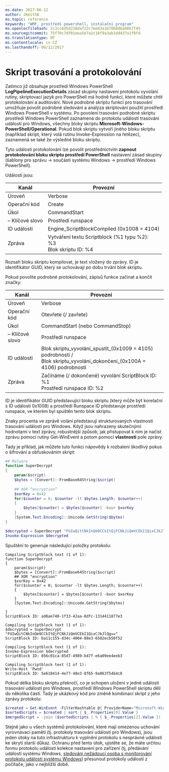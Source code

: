 ```yaml
---
ms.date: 2017-06-12
author: JKeithB
ms.topic: reference
keywords: "WMF, prostředí powershell, instalační program"
ms.openlocfilehash: 2c3cc6d5d226daf22c7ee83a1b7068d6a08b7f45
ms.sourcegitcommit: 75f70c7df01eea5e7a2c16f9a3ab1dd437a1f8fd
ms.translationtype: MT
ms.contentlocale: cs-CZ
ms.lasthandoff: 06/12/2017
---
```

# <a name="script-tracing-and-logging"></a>Skript trasování a protokolování

Zatímco již obsahuje prostředí Windows PowerShell **LogPipelineExecutionDetails** zásad skupiny nastavení protokolu vyvolání rutiny, skriptovací jazyk pro PowerShell má hodně funkcí, které můžete chtít protokolování a auditování. Nové podrobné skriptu funkci pro trasování umožňuje povolit podrobné sledování a analýza skriptování použití prostředí Windows PowerShell v systému. Po povolení trasování podrobné skriptu prostředí Windows PowerShell zaznamená do protokolu událostí trasování událostí pro Windows, všechny bloky skriptu **Microsoft-Windows-PowerShell/Operational**. Pokud blok skriptu vytvoří jiného bloku skriptu (například skript, který volá rutinu Invoke-Expression na řetězec), zaznamená se také že výsledné bloku skriptu.

Tyto události protokolování lze povolit prostřednictvím **zapnout protokolování bloku skriptu prostředí PowerShell** nastavení zásad skupiny (šablony pro správu -> součásti systému Windows -> prostředí Windows PowerShell).

Události jsou:

| Kanál | Provozní                                 |
|---------|---------------------------------------------|
| Úroveň   | Verbose                                     |
| Operační kód  | Create                                      |
| Úkol    | CommandStart                                |
| – Klíčové slovo | Prostředí runspace                                    |
| ID události | Engine_ScriptBlockCompiled (0x1008 = 4104)  |
| Zpráva | Vytváření textu Scriptblock (%1 typu %2): </br> %3 </br> Blok skriptu ID: %4 |


Rozsah bloku skriptu kompilovat, je text vložený do zprávy. ID je identifikátor GUID, který se uchovávají po dobu trvání blok skriptu.

Pokud povolíte podrobné protokolování, zápisů funkce začínat a končit značky:

| Kanál | Provozní                                            |
|---------|--------------------------------------------------------|
| Úroveň   | Verbose                                                |
| Operační kód  | Otevřete (/ zavřete)                                         |
| Úkol    | CommandStart (nebo CommandStop)                           |
| – Klíčové slovo | Prostředí runspace                                               |
| ID události | Blok skriptu\_vyvolání\_spustit\_(0x1009 = 4105) podrobností / </br> Blok skriptu\_vyvolání\_dokončení\_(0x100A = 4106) podrobností |
| Zpráva | Začínáme (/ dokončené) vyvolání ScriptBlock ID: %1 </br> Prostředí runspace ID: %2 |

ID je identifikátor GUID představující bloku skriptu (který může být korelační s ID události 0x1008) a prostředí Runspace ID představuje prostředí runspace, ve kterém byl spuštěn tento blok skriptu.

Znaky procenta ve zprávě volání představují strukturovaných vlastnosti trasování událostí pro Windows. Když jsou nahrazeny skutečnými hodnotami v text zprávy, robustnější způsob, jak přistupovat k nim je načíst zprávu pomocí rutiny Get-WinEvent a potom pomocí **vlastnosti** pole zprávy.

Tady je příklad, jak můžete tuto funkci nápovědy k rozbalení škodlivý pokus o šifrování a obfuskováním skript:

```powershell
## Malware
function SuperDecrypt
{
    param($script)
    $bytes = [Convert]::FromBase64String($script)
             
    ## XOR “encryption”
    $xorKey = 0x42
    for($counter = 0; $counter -lt $bytes.Length; $counter++)
    {
        $bytes[$counter] = $bytes[$counter] -bxor $xorKey
    }
    [System.Text.Encoding]::Unicode.GetString($bytes)
}

$decrypted = SuperDecrypt "FUIwQitCNkInQm9CCkItQjFCNkJiQmVCEkI1QixCJkJlQg=="
Invoke-Expression $decrypted
```

Spuštění to generuje následující položky protokolu:

```
Compiling Scriptblock text (1 of 1):
function SuperDecrypt
{
    param($script)
    $bytes = [Convert]::FromBase64String($script)
    ## XOR "encryption"
    $xorKey = 0x42
    for($counter = 0; $counter -lt $bytes.Length; $counter++)
    {
        $bytes[$counter] = $bytes[$counter] -bxor $xorKey
    }
    [System.Text.Encoding]::Unicode.GetString($bytes)

}
ScriptBlock ID: ad8ae740-1f33-42aa-8dfc-1314411877e3

Compiling Scriptblock text (1 of 1):
$decrypted = SuperDecrypt "FUIwQitCNkInQm9CCkItQjFCNkJiQmVCEkI1QixCJkJlQg=="
ScriptBlock ID: ba11c155-d34c-4004-88e3-6502ecb50f52

Compiling Scriptblock text (1 of 1):
Invoke-Expression $decrypted
ScriptBlock ID: 856c01ca-85d7-4989-b47f-e6a09ee4eeb3

Compiling Scriptblock text (1 of 1):
Write-Host 'Pwnd'
ScriptBlock ID: 5e618414-4e77-48e3-8f65-9a863f54b4c8
```

Pokud délka bloku skriptu překročí, co je schopen uložení v jedné události trasování událostí pro Windows, prostředí Windows PowerShell skriptu dělí do několika částí. Tady je ukázkový kód pro změně kombinací skript z jeho zprávy protokolu:

```powershell
$created = Get-WinEvent -FilterHashtable @{ ProviderName="Microsoft-Windows-PowerShell"; Id = 4104 } | Where-Object { $_.<...> }
$sortedScripts = $created | sort { $_.Properties[0].Value }
$mergedScript = -join ($sortedScripts | % { $_.Properties[2].Value })
```

Stejně jako u všech systémů protokolování, které mají omezenou uchování vyrovnávací paměti (tj. protokoly trasování událostí pro Windows), jsou jeden útoky na tuto infrastrukturu k vyplnění protokolu s nesprávné události ke skrytí starší důkaz. Ochranu před tento útok, ujistěte se, že máte určitou formu protokolu událostí kolekce nastavení pro zařízení (tj, předávání událostí systému Windows, [sledování nežádoucí osoba s monitorování protokolu událostí systému Windows](http://www.nsa.gov/ia/_files/app/Spotting_the_Adversary_with_Windows_Event_Log_Monitoring.pdf)) přesunout protokoly událostí z počítače, jako v nejbližší době.

